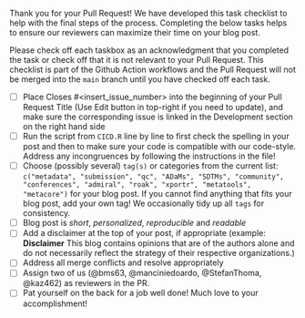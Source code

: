 Thank you for your Pull Request! We have developed this task checklist to help with the final steps of the process. Completing the below tasks helps to ensure our reviewers can maximize their time on your blog post.

Please check off each taskbox as an acknowledgment that you completed the task or check off that it is not relevant to your Pull Request. This checklist is part of the Github Action workflows and the Pull Request will not be merged into the `main` branch until you have checked off each task.

- [ ] Place Closes #<insert_issue_number> into the beginning of your Pull Request Title (Use Edit button in top-right if you need to update), and make sure the corresponding issue is linked in the Development section on the right hand side
- [ ] Run the script from `CICD.R` line by line to first check the spelling in your post and then to make sure your code is compatible with our code-style. Address any incongruences by following the instructions in the file! 
- [ ] Choose (possibly several) `tag(s)` or categories from the current list: `c("metadata", "submission", "qc", "ADaMs", "SDTMs", "community", "conferences", "admiral", "roak", "xportr", "metatools", "metacore")` for your blog post. If you cannot find anything that fits your blog post, add your own tag! We occasionally tidy up all `tags` for consistency.
- [ ] Blog post is *short*, *personalized*, *reproducible* and *readable*
- [ ] Add a disclaimer at the top of your post, if appropriate (example: **Disclaimer** 
This blog contains opinions that are of the authors alone and do not necessarily reflect the strategy of their respective organizations.)
- [ ] Address all merge conflicts and resolve appropriately
- [ ] Assign two of us (@bms63, @manciniedoardo, @StefanThoma, @kaz462) as reviewers in the PR.
- [ ] Pat yourself on the back for a job well done! Much love to your accomplishment!
